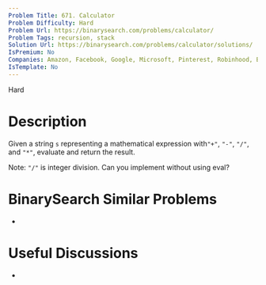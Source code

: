```yaml
---
Problem Title: 671. Calculator
Problem Difficulty: Hard
Problem Url: https://binarysearch.com/problems/calculator/
Problem Tags: recursion, stack
Solution Url: https://binarysearch.com/problems/calculator/solutions/
IsPremium: No
Companies: Amazon, Facebook, Google, Microsoft, Pinterest, Robinhood, Bloomberg, Uber, Adobe, Snap
IsTemplate: No
---
```


<span style="color: ;">Hard</span>

# Description

Given a string `s` representing a mathematical expression with`"+"`, `"-"`, `"/"`, and `"*"`, evaluate and return the result.

Note: `"/"` is integer division. Can you implement without using eval?

# BinarySearch Similar Problems

- []()

# Useful Discussions

- []()
